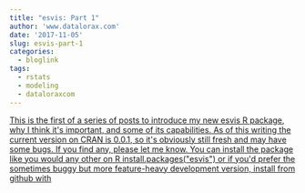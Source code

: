 ```yaml
---
title: "esvis: Part 1"
author: 'www.datalorax.com'
date: '2017-11-05'
slug: esvis-part-1
categories:
  - bloglink
tags:
  - rstats
  - modeling
  - dataloraxcom
---
```


[This is the first of a series of posts to introduce my new esvis R package, why I think it's important, and some of its capabilities. As of this writing the current version on CRAN is 0.0.1, so it's obviously still fresh and may have some bugs. If you find any, please let me know. You can install the package like you would any other on R install.packages("esvis") or if you'd prefer the sometimes buggy but more feature-heavy development version, install from github with<i class="fas fa-external-link-alt"></i>](http://www.dandersondata.com/post/esvis-part-1/)

